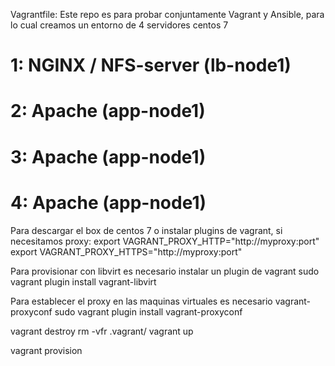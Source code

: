 Vagrantfile:
Este repo es para probar conjuntamente Vagrant y Ansible, para lo cual creamos un entorno de 4 servidores centos 7
# 1: NGINX / NFS-server (lb-node1)
# 2: Apache (app-node1)
# 3: Apache (app-node1)
# 4: Apache (app-node1)

Para descargar el box de centos 7 o instalar plugins de vagrant, si necesitamos proxy:
export VAGRANT_PROXY_HTTP="http://myproxy:port"
export VAGRANT_PROXY_HTTPS="http://myproxy:port"

Para provisionar con libvirt es necesario instalar un plugin de vagrant 
sudo vagrant plugin install vagrant-libvirt

Para establecer el proxy en las maquinas virtuales es necesario vagrant-proxyconf
sudo vagrant plugin install vagrant-proxyconf

vagrant destroy
rm -vfr .vagrant/
vagrant up

vagrant provision
